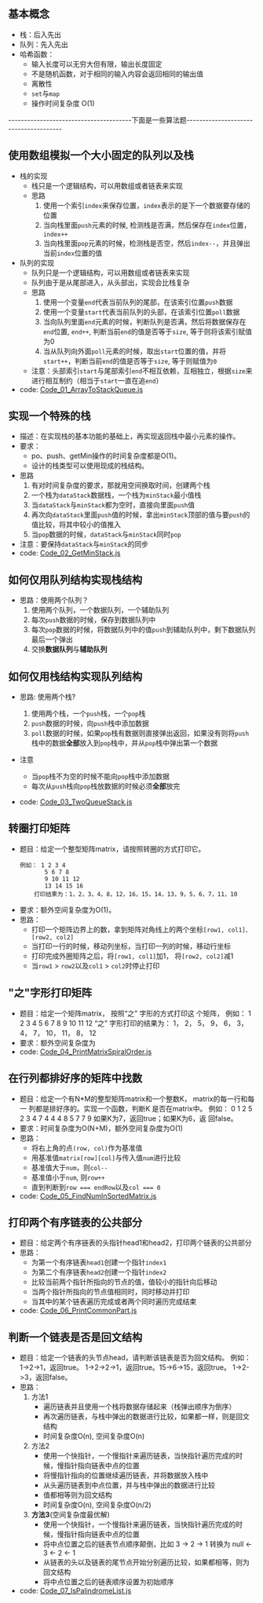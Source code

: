 ## 基本概念
- 栈：后入先出
- 队列：先入先出
- 哈希函数：
    - 输入长度可以无穷大但有限，输出长度固定
    - 不是随机函数，对于相同的输入内容会返回相同的输出值
    - 离散性
    - `set`与`map`
    - 操作时间复杂度 O(1)

---------------------------------------下面是一些算法题--------------------------------------

## 使用数组模拟一个大小固定的队列以及栈
- 栈的实现
    - 栈只是一个逻辑结构，可以用数组或者链表来实现
    - 思路
        1. 使用一个索引`index`来保存位置，`index`表示的是下一个数据要存储的位置
        2. 当向栈里面`push`元素的时候, 检测栈是否满，然后保存在`index`位置，`index++`
        3. 当向栈里面`pop`元素的时候，检测栈是否空，然后`index--`，并且弹出当前`index`位置的值
- 队列的实现
    - 队列只是一个逻辑结构，可以用数组或者链表来实现
    - 队列由于是从尾部进入，从头部出，实现会比栈复杂
    - 思路
        1. 使用一个变量`end`代表当前队列的尾部，在该索引位置`push`数据
        2. 使用一个变量`start`代表当前队列的头部，在该索引位置`poll`数据
        3. 当向队列里面`end`元素的时候，判断队列是否满，然后将数据保存在`end`位置, `end++`, 判断当前`end`的值是否等于`size`, 等于则将该索引赋值为0
        4. 当从队列向外面`poll`元素的时候，取出`start`位置的值，并将`start++`，判断当前`end`的值是否等于`size`, 等于则赋值为`0`
    - 注意：头部索引`start`与尾部索引`end`不相互依赖，互相独立，根据`size`来进行相互制约（相当于`start`一直在追`end`）
- code: [Code_01_ArrayToStackQueue.js](Code_01_ArrayToStackQueue.js)
## 实现一个特殊的栈
- 描述：在实现栈的基本功能的基础上，再实现返回栈中最小元素的操作。
- 要求：
    - po、push、getMin操作的时间复杂度都是O(1)。
    - 设计的栈类型可以使用现成的栈结构。
- 思路
    1. 有对时间复杂度的要求，那就用空间换取时间，创建两个栈
    2. 一个栈为`dataStack`数据栈，一个栈为`minStack`最小值栈
    3. 当`dataStack`与`minStack`都为空时，直接向里面`push`值
    4. 再次向`dataStack`里面`push`值的时候，拿出`minStack`顶部的值与要`push`的值比较，将其中较小的值推入
    5. 当`pop`数据的时候，`dataStack`与`minStack`同时`pop`
- 注意：要保持`dataStack`与`minStack`的同步
- code: [Code_02_GetMinStack.js](Code_02_GetMinStack.js)

## 如何仅用队列结构实现栈结构
- 思路：使用两个队列？
    1. 使用两个队列，一个数据队列，一个辅助队列
    2. 每次`push`数据的时候，保存到数据队列中
    3. 每次`pop`数据的时候，将数据队列中的值`push`到辅助队列中，剩下数据队列最后一个弹出
    4. 交换**数据队列**与**辅助队列**
## 如何仅用栈结构实现队列结构
- 思路: 使用两个栈?
    1. 使用两个栈，一个`push`栈，一个`pop`栈
    2. `push`数据的时候，向`push`栈中添加数据
    3. `poll`数据的时候，如果`pop`栈有数据则直接弹出返回，如果没有则将`push`栈中的数据**全部**放入到`pop`栈中，并从`pop`栈中弹出第一个数据
- 注意
    - 当`pop`栈不为空的时候不能向`pop`栈中添加数据
    - 每次从`push`栈向`pop`栈放数据的时候必须**全部**放完

- code: [Code_03_TwoQueueStack.js](Code_03_TwoQueueStack.js)
## 转圈打印矩阵
- 题目：给定一个整型矩阵matrix，请按照转圈的方式打印它。
    ```
    例如： 1 2 3 4 
           5 6 7 8 
           9 10 11 12 
           13 14 15 16 
        打印结果为：1，2，3，4，8，12，16，15，14，13，9，5，6，7，11，10
    ```
- 要求：额外空间复杂度为O(1)。
- 思路：
    - 打印一个矩阵边界上的数，拿到矩阵对角线上的两个坐标`[row1, col1]、[row2, col2]`
    - 当打印一行的时候，移动列坐标，当打印一列的时候，移动行坐标
    - 打印完成外圈矩阵之后，将`[row1, col1]`加1， 将`[row2, col2]`减1
    - 当`row1` > `row2`以及`col1` > `col2`时停止打印
    
## "之"字形打印矩阵
- 题目：给定一个矩阵matrix， 按照“之” 字形的方式打印这
     个矩阵， 例如： 1 2 3 4 5 6 7 8 9 10 11 12
     “之” 字形打印的结果为： 1， 2， 5， 9， 6， 3， 4， 7， 10， 11，
     8， 12
- 要求：额外空间复杂度为
- code: [Code_04_PrintMatrixSpiralOrder.js](Code_04_PrintMatrixSpiralOrder.js)

## 在行列都排好序的矩阵中找数
- 题目：给定一个有N*M的整型矩阵matrix和一个整数K，
     matrix的每一行和每一 列都是排好序的。实现一个函数，判断K
     是否在matrix中。 例如： 0 1 2 5 2 3 4 7 4
     4 4 8 5 7 7 9 如果K为7，返回true；如果K为6，返
     回false。
- 要求：时间复杂度为O(N+M)，额外空间复杂度为O(1)
- 思路：
    - 将右上角的点`(row, col)`作为基准值
    - 用基准值`matrix[row][col]`与传入值`num`进行比较
    - 基准值大于`num`，则`col--`
    - 基准值小于`num`, 则`row++`
    - 直到判断到`row === endRow`以及`col === 0`
- code: [Code_05_FindNumInSortedMatrix.js](Code_05_FindNumInSortedMatrix.js)

## 打印两个有序链表的公共部分
- 题目：给定两个有序链表的头指针head1和head2，打印两个链表的公共部分
- 思路：
    - 为第一个有序链表`head1`创建一个指针`index1`
    - 为第二个有序链表`head2`创建一个指针`index2`
    - 比较当前两个指针所指向的节点的值，值较小的指针向后移动
    - 当两个指针所指向的节点值相同时，同时移动并打印
    - 当其中的某个链表遍历完成或者两个同时遍历完成结束
- code: [Code_06_PrintCommonPart.js](Code_06_PrintCommonPart.js)

## 判断一个链表是否是回文结构
- 题目：给定一个链表的头节点head，请判断该链表是否为回文结构。 例如： 1->2->1，返回true。 1->2->2->1，返回true。15->6->15，返回true。 1->2->3，返回false。
- 思路：
    1. 方法1
        - 遍历链表并且使用一个栈将数据存储起来（栈弹出顺序为倒序）
        - 再次遍历链表，与栈中弹出的数据进行比较，如果都一样，则是回文结构
        - 时间复杂度O(n), 空间复杂度O(n)
    2. 方法2
        - 使用一个快指针，一个慢指针来遍历链表，当快指针遍历完成的时候，慢指针指向链表中点的位置
        - 将慢指针指向的位置继续遍历链表，并将数据放入栈中
        - 从头遍历链表到中点位置，并与栈中弹出的数据进行比较
        - 值都相等则为回文结构
        - 时间复杂度O(n), 空间复杂度O(n/2)
    3. **方法3**(空间复杂度最优解)
        - 使用一个快指针，一个慢指针来遍历链表，当快指针遍历完成的时候，慢指针指向链表中点的位置
        - 将中点位置之后的链表节点顺序颠倒，比如 3 -> 2 -> 1 转换为 null <- 3 <- 2 <- 1
        - 从链表的头以及链表的尾节点开始分别遍历比较，如果都相等，则为回文结构
        - 将中点位置之后的链表顺序设置为初始顺序 
- code: [Code_07_IsPalindromeList.js](Code_07_IsPalindromeList.js)
